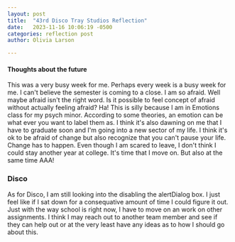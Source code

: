 ```yaml
---
layout: post
title:  "43rd Disco Tray Studios Reflection"
date:   2023-11-16 10:06:19 -0500
categories: reflection post
author: Olivia Larson

---
```


#### Thoughts about the future 
This was a very busy week for me. Perhaps every week is a busy week for me. I can't believe the semester is coming to a close. I am so afraid. Well maybe afraid isn't the right word. Is it possible to feel concept of afraid without actually feeling afraid? Ha! This is silly because I am in Emotions class for my psych minor. According to some theories, an emotion can be what ever you want to label them as. I think it's also dawning on me that I have to graduate soon and I'm going into a new sector of my life. I think it's ok to be afraid of change but also recognize that you can't pause your life. Change has to happen. Even though I am scared to leave, I don't think I could stay another year at college. It's time that I move on. But also at the same time AAA!

### Disco 
As for Disco, I am still looking into the disabling the alertDialog box. I just feel like if I sat down for a consequative amount of time I could figure it out. Just with the way school is right now, I have to move on an work on other assignments. I think I may reach out to another team member and see if they can help out or at the very least have any ideas as to how I should go about this. 